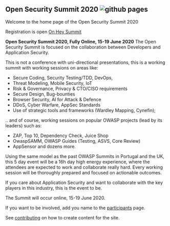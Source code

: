## Open Security Summit 2020 ![github pages](https://github.com/OpenSecuritySummit/oss2020/workflows/github%20pages/badge.svg)

Welcome to the home page of the Open Security Summit 2020

Registration is open [On Hey Summit](https://open-security-summit-2020.heysummit.com/)

**Open Security Summit 2020, Fully Online, 15-19 June 2020**
The Open Security Summit is focused on the collaboration between Developers and Application Security.

This is not a conference with uni-directional presentations, this is a working summit with working sessions on areas like:
* Secure Coding, Security Testing/TDD, DevOps,
* Threat Modeling, Mobile Security, IoT
* Risk & Governance, Privacy & CTO/CISO requirements
* Secure Design, Bug-bounties
* Browser Security, AI for Attack & Defence
* DDoS, Cyber Warfare, AppSec Standards
* Use of strategic tools and frameworks (Wardley Mapping, Cynefin); 

.. and of course, working sessions on popular OWASP projects (lead by its leaders) such as:
* ZAP, Top 10, Dependency Check, Juice Shop
* OwaspSAMM, OWASP Guides (Testing, ASVS, Core Review)
* AppSensor and dozens more.

Using the same model as the past OWASP Summits in Portugal and the UK, this 5 day event will be a 16h day high energy experience, where the attendees are expected to work and collaborate really hard. Every working session will be thoroughly prepared and focused on actionable outcomes.


If you care about Application Security and want to collaborate with the key players in this industry, this is the event to be.

The Summit will occur online, 15-19 June 2020.

If you want to be involved, add you name to the [participants](content/participant) page.

See [contributing](CONTRIBUTING.md) on how to create content for the site.
